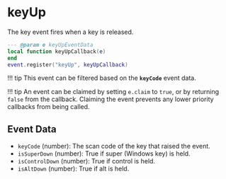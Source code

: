 # keyUp

The key event fires when a key is released.

```lua
--- @param e keyUpEventData
local function keyUpCallback(e)
end
event.register("keyUp", keyUpCallback)
```

!!! tip
	This event can be filtered based on the **`keyCode`** event data.

!!! tip
	An event can be claimed by setting `e.claim` to `true`, or by returning `false` from the callback. Claiming the event prevents any lower priority callbacks from being called.

## Event Data

* `keyCode` (number): The scan code of the key that raised the event.
* `isSuperDown` (number): True if super (Windows key) is held.
* `isControlDown` (number): True if control is held.
* `isAltDown` (number): True if alt  is held.

